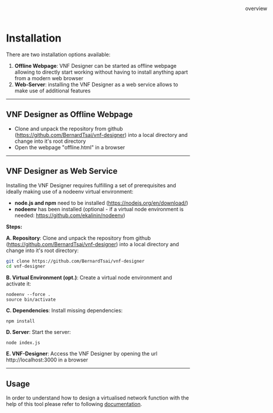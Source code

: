 Installation
============

There are two installation options available:

1. **Offline Webpage**: VNF Designer can be started as offline webpage allowing to directly start working without having to install anything apart from a modern web browser
2. **Web-Server**: installing the VNF Designer as a web service allows to make use of additional features

-----

VNF Designer as Offline Webpage
-------------------------------

- Clone and unpack the repository from github (https://github.com/BernardTsai/vnf-designer) into a local directory and change into it's root directory
- Open the webpage "offline.html" in a browser


-----

VNF Designer as Web Service
---------------------------

Installing the VNF Designer requires fulfilling a set of prerequisites and ideally making use of a nodeenv virtual environment:

- **node.js and npm** need to be installed (https://nodejs.org/en/download/)
- **nodeenv** has been installed (optional - if a virtual node environment is needed: https://github.com/ekalinin/nodeenv)

__Steps:__

**A. Repository**: Clone and unpack the repository from github (https://github.com/BernardTsai/vnf-designer) into a local directory and change into it's root directory:

```bash
git clone https://github.com/BernardTsai/vnf-designer
cd vnf-designer
```

**B. Virtual Environment (opt.)**: Create a virtual node environment and activate it:

```
nodeenv --force .
source bin/activate
```

**C. Dependencies**: Install missing dependencies:

```
npm install
```

**D. Server**: Start the server:

```
node index.js
```

**E. VNF-Designer**: Access the VNF Designer by opening the url http://localhost:3000 in a  browser

-----

Usage
-----
In order to understand how to design a virtualised network function with the help of this tool please refer to following [documentation](usage.md).

<div style="z-index:100; position: fixed; top: 16px; right: 16px;"><a style="text-decoration: none;" href="index.html">overview</a></div>
